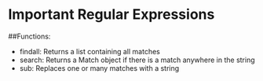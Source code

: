# Important Regular Expressions #

##Functions:
- findall:	Returns a list containing all matches
- search:	Returns a Match object if there is a match anywhere in the string
- sub:	Replaces one or many matches with a string
